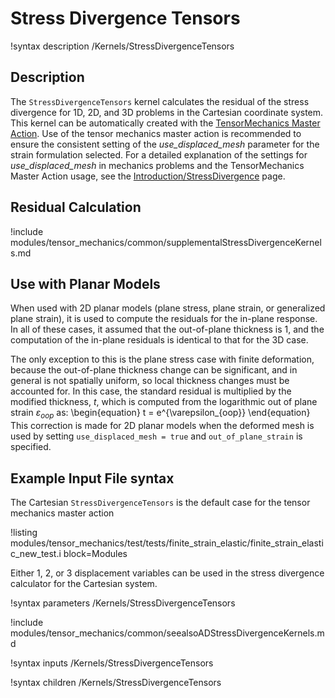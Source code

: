 # Stress Divergence Tensors

!syntax description /Kernels/StressDivergenceTensors

## Description

The `StressDivergenceTensors` kernel calculates the residual of the stress divergence for 1D, 2D, and
3D problems in the Cartesian coordinate system.  This kernel can be automatically created with the
[TensorMechanics Master Action](/Modules/TensorMechanics/Master/index.md). Use of the tensor
mechanics master action is recommended to ensure the consistent setting of the _use_displaced_mesh_
parameter for the strain formulation selected.  For a detailed explanation of the settings for
_use_displaced_mesh_ in mechanics problems and the TensorMechanics Master Action usage, see the
[Introduction/StressDivergence](auto::/introduction/StressDivergence) page.

## Residual Calculation

!include modules/tensor_mechanics/common/supplementalStressDivergenceKernels.md

## Use with Planar Models

When used with 2D planar models (plane stress, plane strain, or generalized plane strain), 
it is used to compute the residuals for the in-plane response. In all of these cases,
it assumed that the out-of-plane thickness is 1, and the computation of the in-plane
residuals is identical to that for the 3D case.

The only exception to this is the plane stress case with finite deformation, because
the out-of-plane thickness change can be significant, and in general is not spatially
uniform, so local thickness changes must be accounted for. In this case, the standard
residual is multiplied by the modified thickness, $t$, which is computed from the logarithmic
out of plane strain $\varepsilon_{oop}$ as:
\begin{equation}
t = e^{\varepsilon_{oop}}
\end{equation}
This correction is made for 2D planar models when the deformed mesh is used by setting
`use_displaced_mesh = true` and `out_of_plane_strain` is specified.

## Example Input File syntax

The Cartesian `StressDivergenceTensors` is the default case for the tensor
mechanics master action

!listing modules/tensor_mechanics/test/tests/finite_strain_elastic/finite_strain_elastic_new_test.i
         block=Modules

Either 1, 2, or 3 displacement variables can be used in the stress divergence calculator for the
Cartesian system.

!syntax parameters /Kernels/StressDivergenceTensors

!include modules/tensor_mechanics/common/seealsoADStressDivergenceKernels.md

!syntax inputs /Kernels/StressDivergenceTensors

!syntax children /Kernels/StressDivergenceTensors
